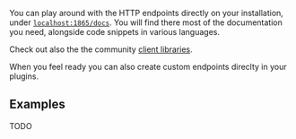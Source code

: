 
You can play around with the HTTP endpoints directly on your installation, under [`localhost:1865/docs`](http://localhost:1865/docs).
You will find there most of the documentation you need, alongside code snippets in various languages.

Check out also the the community [client libraries](clients.md).

When you feel ready you can also create custom endpoints direclty in your plugins.

## Examples

TODO